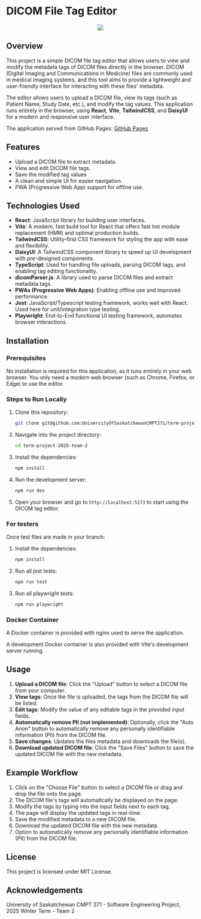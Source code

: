 # DICOM File Tag Editor

<p align="center">
  <img src="https://drive.google.com/uc?export=view&id=1jIk5wzWlDpzqyio9LwB-J7vy9-hjx8zN" />
</p>

## Overview

This project is a simple DICOM file tag editor that allows users to view and
modify the metadata tags of DICOM files directly in the browser. DICOM (Digital
Imaging and Communications in Medicine) files are commonly used in medical
imaging systems, and this tool aims to provide a lightweight and user-friendly
interface for interacting with these files' metadata.

The editor allows users to upload a DICOM file, view its tags (such as Patient
Name, Study Date, etc.), and modify the tag values. This application runs
entirely in the browser, using **React**, **Vite**, **TailwindCSS**, and
**DaisyUI** for a modern and responsive user interface.

The application served from GitHub Pages:
[GitHub Pages](https://universityofsaskatchewancmpt371.github.io/term-project-2025-team-2/)

## Features

- Upload a DICOM file to extract metadata.
- View and edit DICOM file tags.
- Save the modified tag values
- A clean and simple UI for easier navigation.
- PWA (Progressive Web App) support for offline use.

## Technologies Used

- **React**: JavaScript library for building user interfaces.
- **Vite**: A modern, fast build tool for React that offers fast hot module
  replacement (HMR) and optimal production builds.
- **TailwindCSS**: Utility-first CSS framework for styling the app with ease and
  flexibility.
- **DaisyUI**: A TailwindCSS component library to speed up UI development with
  pre-designed components.
- **TypeScript**: Used for handling file uploads, parsing DICOM tags, and
  enabling tag editing functionality.
- **dicomParser.js**: A library used to parse DICOM files and extract metadata
  tags.
- **PWAs (Progressive Web Apps)**: Enabling offline use and improved
  performance.
- **Jest**: JavaScript/Typescript testing framework, works well with React. Used
  here for unit/integration type testing.
- **Playwright**: End-to-End functional UI testing framework, automates browser
  interactions.

## Installation

### Prerequisites

No installation is required for this application, as it runs entirely in your
web browser. You only need a modern web browser (such as Chrome, Firefox, or
Edge) to use the editor.

### Steps to Run Locally

1. Clone this repository:
    ```bash
    git clone git@github.com:UniversityOfSaskatchewanCMPT371/term-project-2025-team-2.git
    ```
2. Navigate into the project directory:
    ```bash
    cd term-project-2025-team-2
    ```
3. Install the dependencies:
    ```bash
    npm install
    ```
4. Run the development server:
    ```bash
    npm run dev
    ```
5. Open your browser and go to `http://localhost:5173` to start using the DICOM
   tag editor.

### For testers

Once test files are made in your branch:

1. Install the dependencies:
    ```bash
    npm install
    ```
2. Run all jest tests:
    ```bash
    npm run test
    ```
3. Run all playwright tests:
    ```bash
    npm run playwright
    ```

### Docker Container

A Docker container is provided with nginx used to serve the application.

A development Docker container is also provided with Vite's development server
running.

## Usage

1. **Upload a DICOM file**: Click the "Upload" button to select a DICOM file
   from your computer.
2. **View tags**: Once the file is uploaded, the tags from the DICOM file will
   be listed.
3. **Edit tags**: Modify the value of any editable tags in the provided input
   fields.
4. **Automatically remove PII (not implemented)**: Optionally, click the "Auto
   Anon" button to automatically remove any personally identifiable information
   (PII) from the DICOM file.
5. **Save changes**: Updates the files metadata and downloads the file(s).
6. **Download updated DICOM file**: Click the "Save Files" button to save the
   updated DICOM file with the new metadata.

## Example Workflow

1. Click on the "Choose File" button to select a DICOM file or drag and drop the
   file onto the page.
2. The DICOM file's tags will automatically be displayed on the page.
3. Modify the tags by typing into the input fields next to each tag.
4. The page will display the updated tags in real-time.
5. Save the modified metadata to a new DICOM file.
6. Download the updated DICOM file with the new metadata.
7. Option to automatically remove any personally identifiable information (PII)
   from the DICOM file.

## License

This project is licensed under MIT License.

## Acknowledgements

University of Saskatchewan CMPT 371 - Software Engineering Project, 2025 Winter
Term - Team 2
